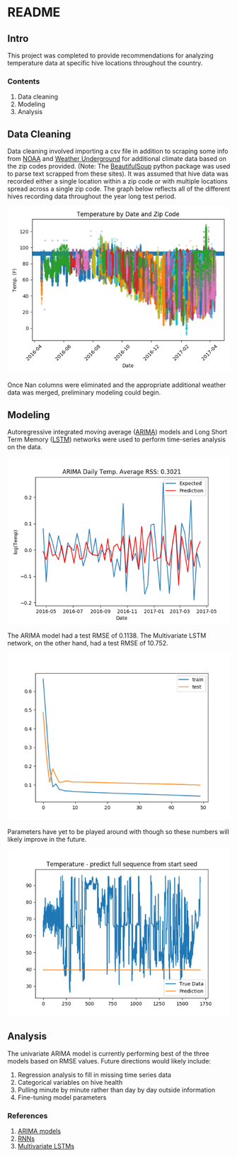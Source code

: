 # README
## Intro ##
This project was completed to provide recommendations for analyzing temperature data at specific hive locations throughout the country.

### Contents ###
1. Data cleaning
2. Modeling
3. Analysis


## Data Cleaning ##
Data cleaning involved importing a csv file in addition to scraping some info from [NOAA](https://www.ncdc.noaa.gov/cdo-web/webservices/v2#datasets) and [Weather Underground](https://www.wunderground.com/history/) for additional climate data based on the zip codes provided. (Note: The [BeautifulSoup](https://www.crummy.com/software/BeautifulSoup/) python package was used to parse text scrapped
from these sites).
It was assumed that hive data was recorded either a single location within a zip code or with multiple locations spread across a single zip code. The graph below reflects all of the different hives recording data throughout the year long test period.

![Hive Data by Zip](/img/Hive_Data_by_Zip.png)

Once Nan columns were eliminated and the appropriate additional weather data was merged, preliminary modeling could begin.

## Modeling ##
Autoregressive integrated moving average ([ARIMA](https://en.wikipedia.org/wiki/Autoregressive_integrated_moving_average)) models and Long Short Term Memory ([LSTM](https://en.wikipedia.org/wiki/Long_short-term_memory)) networks were used to perform time-series analysis on the data.

![ARIMA](/img/ARIMA_RSS.png)

The ARIMA model had a test RMSE of 0.1138. The Multivariate LSTM network, on the other hand, had a test RMSE of 10.752.

![LSTM Multivariate](/img/LSTM.png)

Parameters have yet to be played around with though so these numbers will likely improve in the future.

![LSTM Univariate](/img/LSTM_univariate.png)

## Analysis ##
The univariate ARIMA model is currently performing best of the three models based on RMSE values. Future directions would likely include:
1. Regression analysis to fill in missing time series data
2. Categorical variables on hive health
3. Pulling minute by minute rather than day by day outside information
4. Fine-tuning model parameters

### References ###
1. [ARIMA models]( https://datascience.ibm.com/exchange/public/entry/view/815137c868b916821dec777bdc23013c
)
2. [RNNs](https://github.com/GalvanizeOpenSource/Recurrent_Neural_Net_Meetup/blob/master/RNN_Meetup_Presentation.pdf)
3. [Multivariate LSTMs](https://machinelearningmastery.com/multivariate-time-series-forecasting-lstms-keras/)
